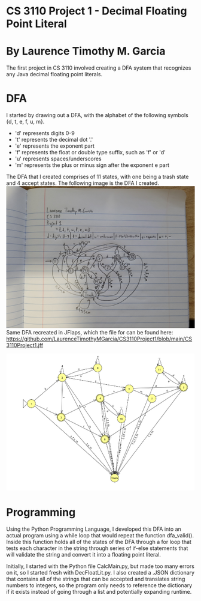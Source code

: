 # CS 3110 Project 1 - Decimal Floating Point Literal
# By Laurence Timothy M. Garcia
The first project in CS 3110 involved creating a DFA system that recognizes any Java decimal floating point literals.

# DFA
I started by drawing out a DFA, with the alphabet of the following symbols {d, t, e, f, u, m}. 
- 'd' represents digits 0-9
- 't' represents the decimal dot '.'
- 'e' represents the exponent part
- 'f' represents the float or double type suffix, such as 'f' or 'd'
- 'u' represents spaces/underscores
- 'm' represents the plus or minus sign after the exponent e part

The DFA that I created comprises of 11 states, with one being a trash state and 4 accept states. The following image is the DFA I created.
![alt text](https://github.com/LaurenceTimothyMGarcia/CS3110Project1/blob/main/Images/DFA_Drawn.jpg)
Same DFA recreated in JFlaps, which the file for can be found here: https://github.com/LaurenceTimothyMGarcia/CS3110Project1/blob/main/CS3110Project1.jff

![alt text](https://github.com/LaurenceTimothyMGarcia/CS3110Project1/blob/main/Images/DFA_JFLAPS.png)

# Programming
Using the Python Programming Language, I developed this DFA into an actual program using a while loop that would repeat the function dfa_valid().
Inside this function holds all of the states of the DFA through a for loop that tests each character in the string through series of if-else statements that will
validate the string and convert it into a floating point literal.

Initially, I started with the Python file CalcMain.py, but made too many errors on it, so I started fresh with DecFloatLit.py. I also created a .JSON dictionary that 
contains all of the strings that can be accepted and translates string numbers to integers, so the program only needs to reference the dictionary if it exists instead of 
going through a list and potentially expanding runtime.
